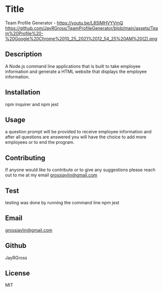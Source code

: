 
# Title
Team Profile Generator - https://youtu.be/L8SlMHVYVmQ
https://github.com/JayRGross/TeamProfileGenerator/blob/main/assets/Team%20Profile%20-%20Google%20Chrome%2010_25_2021%2012_54_25%20AM%20(2).png
## Description
A Node.js command line applications that is built to take employee information and generate a HTML website that displays the employee information.
## Installation
npm inquirer and npm jest    
## Usage
a question prompt will be provided to receive employee information and after all questions are answered you will have the choice to add more employees or to end the program.
## Contributing
If anyone would like to contribute or to give any suggestions please reach out to me at my email grossjaylin@gmail.com
## Test
testing was done by running the command line npm jest
## Email
grossjaylin@gmail.com
## Github
JayRGross
## License
MIT

